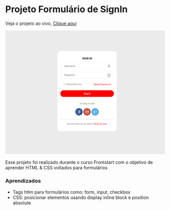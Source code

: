 # Projeto Formulário de SignIn

Veja o projeto ao vivo, [Clique aqui](https://erik-nathan.github.io/singinform/)

![Projeto Preview](https://github.com/erik-nathan/singinform/blob/master/assets/project-preview.png?raw=true)

Esse projeto foi realizado durante o curso Frontstart com o objetivo de aprender HTML & CSS voltados para formulários

### Aprendizados
- Tags htlm para formulários como: form, input, checkbox
- CSS: posicionar elementos usando display inline block e position absolute
